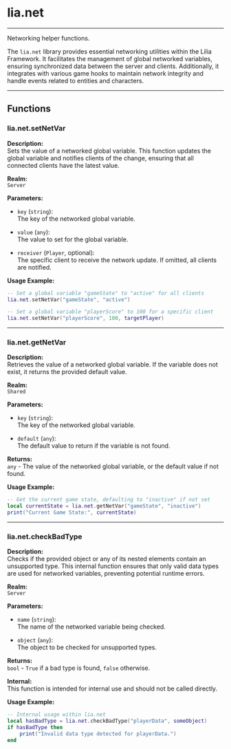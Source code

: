 ﻿# lia.net

---

Networking helper functions.

The `lia.net` library provides essential networking utilities within the Lilia Framework. It facilitates the management of global networked variables, ensuring synchronized data between the server and clients. Additionally, it integrates with various game hooks to maintain network integrity and handle events related to entities and characters.

---

## Functions

### **lia.net.setNetVar**

**Description:**  
Sets the value of a networked global variable. This function updates the global variable and notifies clients of the change, ensuring that all connected clients have the latest value.

**Realm:**  
`Server`

**Parameters:**  

- `key` (`string`):  
  The key of the networked global variable.

- `value` (`any`):  
  The value to set for the global variable.

- `receiver` (`Player`, optional):  
  The specific client to receive the network update. If omitted, all clients are notified.

**Usage Example:**
```lua
-- Set a global variable "gameState" to "active" for all clients
lia.net.setNetVar("gameState", "active")

-- Set a global variable "playerScore" to 100 for a specific client
lia.net.setNetVar("playerScore", 100, targetPlayer)
```

---

### **lia.net.getNetVar**

**Description:**  
Retrieves the value of a networked global variable. If the variable does not exist, it returns the provided default value.

**Realm:**  
`Shared`

**Parameters:**  

- `key` (`string`):  
  The key of the networked global variable.

- `default` (`any`):  
  The default value to return if the variable is not found.

**Returns:**  
`any` - The value of the networked global variable, or the default value if not found.

**Usage Example:**
```lua
-- Get the current game state, defaulting to "inactive" if not set
local currentState = lia.net.getNetVar("gameState", "inactive")
print("Current Game State:", currentState)
```

---

### **lia.net.checkBadType**

**Description:**  
Checks if the provided object or any of its nested elements contain an unsupported type. This internal function ensures that only valid data types are used for networked variables, preventing potential runtime errors.

**Realm:**  
`Server`

**Parameters:**  

- `name` (`string`):  
  The name of the networked variable being checked.

- `object` (`any`):  
  The object to be checked for unsupported types.

**Returns:**  
`bool` - `True` if a bad type is found, `false` otherwise.

**Internal:**  
This function is intended for internal use and should not be called directly.

**Usage Example:**
```lua
-- Internal usage within lia.net
local hasBadType = lia.net.checkBadType("playerData", someObject)
if hasBadType then
    print("Invalid data type detected for playerData.")
end
```

